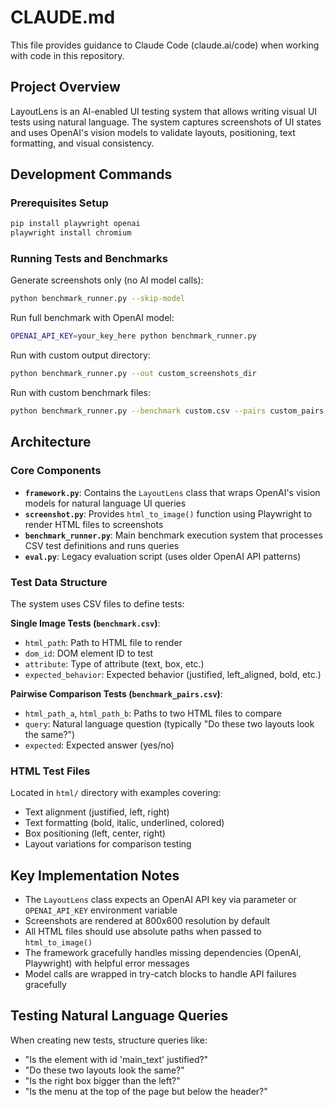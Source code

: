 # CLAUDE.md

This file provides guidance to Claude Code (claude.ai/code) when working with code in this repository.

## Project Overview

LayoutLens is an AI-enabled UI testing system that allows writing visual UI tests using natural language. The system captures screenshots of UI states and uses OpenAI's vision models to validate layouts, positioning, text formatting, and visual consistency.

## Development Commands

### Prerequisites Setup
```bash
pip install playwright openai
playwright install chromium
```

### Running Tests and Benchmarks

Generate screenshots only (no AI model calls):
```bash
python benchmark_runner.py --skip-model
```

Run full benchmark with OpenAI model:
```bash
OPENAI_API_KEY=your_key_here python benchmark_runner.py
```

Run with custom output directory:
```bash
python benchmark_runner.py --out custom_screenshots_dir
```

Run with custom benchmark files:
```bash
python benchmark_runner.py --benchmark custom.csv --pairs custom_pairs.csv
```

## Architecture

### Core Components

- **`framework.py`**: Contains the `LayoutLens` class that wraps OpenAI's vision models for natural language UI queries
- **`screenshot.py`**: Provides `html_to_image()` function using Playwright to render HTML files to screenshots  
- **`benchmark_runner.py`**: Main benchmark execution system that processes CSV test definitions and runs queries
- **`eval.py`**: Legacy evaluation script (uses older OpenAI API patterns)

### Test Data Structure

The system uses CSV files to define tests:

**Single Image Tests (`benchmark.csv`)**:
- `html_path`: Path to HTML file to render
- `dom_id`: DOM element ID to test
- `attribute`: Type of attribute (text, box, etc.)
- `expected_behavior`: Expected behavior (justified, left_aligned, bold, etc.)

**Pairwise Comparison Tests (`benchmark_pairs.csv`)**:
- `html_path_a`, `html_path_b`: Paths to two HTML files to compare
- `query`: Natural language question (typically "Do these two layouts look the same?")
- `expected`: Expected answer (yes/no)

### HTML Test Files

Located in `html/` directory with examples covering:
- Text alignment (justified, left, right)
- Text formatting (bold, italic, underlined, colored)
- Box positioning (left, center, right)
- Layout variations for comparison testing

## Key Implementation Notes

- The `LayoutLens` class expects an OpenAI API key via parameter or `OPENAI_API_KEY` environment variable
- Screenshots are rendered at 800x600 resolution by default
- All HTML files should use absolute paths when passed to `html_to_image()`
- The framework gracefully handles missing dependencies (OpenAI, Playwright) with helpful error messages
- Model calls are wrapped in try-catch blocks to handle API failures gracefully

## Testing Natural Language Queries

When creating new tests, structure queries like:
- "Is the element with id 'main_text' justified?"
- "Do these two layouts look the same?"
- "Is the right box bigger than the left?"
- "Is the menu at the top of the page but below the header?"